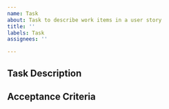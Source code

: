 ```yaml
---
name: Task
about: Task to describe work items in a user story
title: ''
labels: Task
assignees: ''

---
```


## Task Description

## Acceptance Criteria
